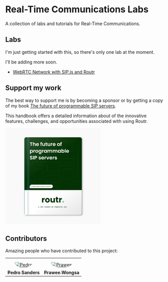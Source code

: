 # Real-Time Communications Labs

A collection of labs and tutorials for Real-Time Communications.

## Labs

I'm just getting started with this, so there's only one lab at the moment. 

I'll be adding more soon.

- [WebRTC Network with SIP.js and Routr](webrtc_network_with_sipjs_and_routr)

## Support my work

The best way to support me is by becoming a sponsor or by getting a copy of my book [The future of programmable SIP servers](https://fonoster.gumroad.com/l/the-future-of-programmable-sip-servers).

This handbook offers a detailed information about of the innovative features, challenges, and opportunities associated with using Routr.

<a href="https://fonoster.gumroad.com/l/the-future-of-programmable-sip-servers">
<img src="https://raw.githubusercontent.com/psanders/psanders/master/book.png" width="300px"></a>

## Contributors

Amazing people who have contributed to this project:

<!--contributors:start-->

<table>
<tr>
    <td align="center" style="word-wrap: break-word; width: 150.0; height: 150.0">
        <a href=https://github.com/psanders>
            <img src=https://avatars.githubusercontent.com/u/539774?v=4 width="100;"  style="border-radius:50%;align-items:center;justify-content:center;overflow:hidden;padding-top:10px" alt=Pedro Sanders/>
            <br />
            <sub style="font-size:14px"><b>Pedro Sanders</b></sub>
        </a>
    </td>
    <td align="center" style="word-wrap: break-word; width: 150.0; height: 150.0">
        <a href=https://github.com/prawee>
            <img src=https://avatars.githubusercontent.com/u/3203937?v=4 width="100;"  style="border-radius:50%;align-items:center;justify-content:center;overflow:hidden;padding-top:10px" alt=Prawee Wongsa/>
            <br />
            <sub style="font-size:14px"><b>Prawee Wongsa</b></sub>
        </a>
    </td>
</tr>
</table>
